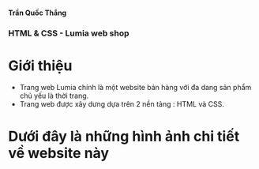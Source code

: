 #### Trần Quốc Thắng
 ### HTML & CSS - Lumia web shop
 # Giới thiệu
 - Trang web Lumia chính là một website bán hàng với đa dang sản phẩm chủ yếu là thời trang.
 - Trang web được xây dưng dựa trên 2 nền tảng : HTML và CSS.
# Dưới đây là những hình ảnh chi tiết về website này


 
